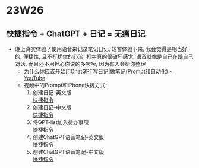 # 23W26

## 快捷指令 + ChatGPT + 日记 = 无痛日记

- 晚上真实体验了使用语音来记录笔记日记, 短暂体验下来, 我会觉得是相当好的, 便捷性, 且不打扰你的心流, 打字真的很破坏感觉, 语音就像是自己在跟自己对话, 而且还不用担心你说的多啰嗦, 因为有人会帮你整理
	- [为什么你应该开始用ChatGPT写日记|做笔记(Prompt和自动化) - YouTube](https://www.youtube.com/watch?v=ZRv0Z-M7NqM)
	- 视频中的Prompt和iPhone快捷方式:
		1. 创建日记-英文版  
[快捷指令](https://www.icloud.com/shortcuts/8e54f35148034eeb9453491d544def00)
		2. 创建日记-中文版  
[快捷指令](https://www.icloud.com/shortcuts/cf494229af644cbcafa849a32bcf689f)
		3. 将GPT-list加入待办事项  
[快捷指令](https://www.icloud.com/shortcuts/39cedb44d34d4ba2b9f443165e0f13d0)
		4. 创建ChatGPT语音笔记-英文版  
[快捷指令](https://www.icloud.com/shortcuts/9655b2c82b0c4dfa8b4ddb8cf374f4af)
		5. 创建ChatGPT语音笔记-中文版  
[快捷指令](https://www.icloud.com/shortcuts/8bea29c506a848eabd89080bcd0b78d2)


